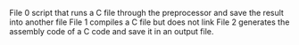 File 0 script that runs a C file through the preprocessor and save the result into another file
File 1 compiles a C file but does not link
File 2  generates the assembly code of a C code and save it in an output file.
